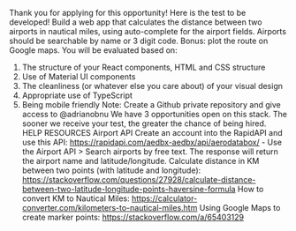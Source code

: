 Thank you for applying for this opportunity! 
Here is the test to be developed!
Build a web app that calculates the distance between two airports in nautical miles, using auto-complete for the airport fields. Airports should be searchable by name or 3 digit code. 
Bonus: plot the route on Google maps. 
You will be evaluated based on:
1. The structure of your React components, HTML and CSS structure
2. Use of Material UI components
3. The cleanliness (or whatever else you care about) of your visual design
4. Appropriate use of TypeScript
5. Being mobile friendly
Note: Create a Github private repository and give access to @adrianobnu
We have 3 opportunities open on this stack. The sooner we receive your test, the greater the chance of being hired.
HELP RESOURCES
Airport API
Create an account into the RapidAPI and use this API: https://rapidapi.com/aedbx-aedbx/api/aerodatabox/ - Use the Airport API > Search airports by free text. The response will return the airport name and latitude/longitude.
Calculate distance in KM between two points (with latitude and longitude):
https://stackoverflow.com/questions/27928/calculate-distance-between-two-latitude-longitude-points-haversine-formula
How to convert KM to Nautical Miles:
https://calculator-converter.com/kilometers-to-nautical-miles.htm
Using Google Maps to create marker points:
https://stackoverflow.com/a/65403129